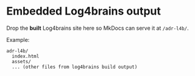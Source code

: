 # Embedded Log4brains output

Drop the **built** Log4brains site here so MkDocs can serve it at `/adr-l4b/`.

Example:
```
adr-l4b/
  index.html
  assets/
  ... (other files from log4brains build output)
```
